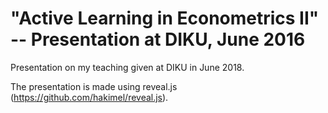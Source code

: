 # "Active Learning in Econometrics II" -- Presentation at DIKU, June 2016

Presentation on my teaching given at DIKU in June 2018.

The presentation is made using reveal.js (https://github.com/hakimel/reveal.js).
